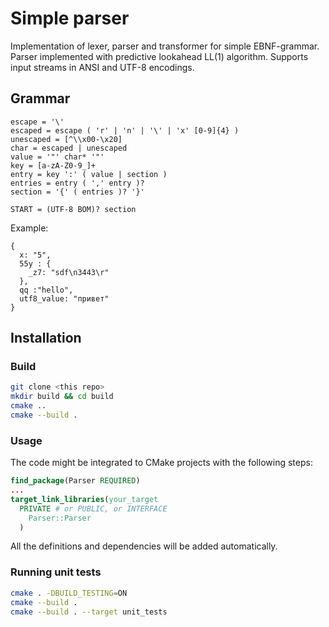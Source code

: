 # Simple parser

Implementation of lexer, parser and transformer for simple EBNF-grammar.
Parser implemented with predictive lookahead LL(1) algorithm.
Supports input streams in ANSI and UTF-8 encodings.

## Grammar

```
escape = '\'
escaped = escape ( 'r' | 'n' | '\' | 'x' [0-9]{4} )
unescaped = [^\\x00-\x20]
char = escaped | unescaped
value = '"' char* '"'
key = [a-zA-Z0-9_]+
entry = key ':' ( value | section )
entries = entry ( ',' entry )?
section = '{' ( entries )? '}'

START = (UTF-8 BOM)? section
```

Example:
```
{
  x: "5",
  55y : {
    _z7: "sdf\n3443\r"
  },
  qq :"hello",
  utf8_value: "привет"
}
```

## Installation

### Build

``` bash
git clone <this repo>
mkdir build && cd build
cmake ..
cmake --build .
```

### Usage

The code might be integrated to CMake projects with the following steps:

``` cmake
find_package(Parser REQUIRED)
...
target_link_libraries(your_target
  PRIVATE # or PUBLIC, or INTERFACE
    Parser::Parser
  )
```

All the definitions and dependencies will be added automatically.


### Running unit tests

``` bash
cmake . -DBUILD_TESTING=ON
cmake --build .
cmake --build . --target unit_tests
```